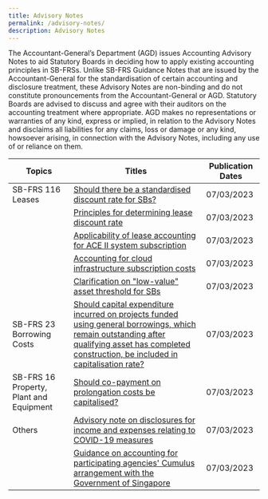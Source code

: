 ```yaml
---
title: Advisory Notes
permalink: /advisory-notes/
description: Advisory Notes
---
```

The Accountant-General’s Department (AGD) issues Accounting Advisory Notes to aid Statutory Boards in deciding how to apply existing accounting principles in SB-FRSs. Unlike SB-FRS Guidance Notes that are issued by the Accountant-General for the standardisation of certain accounting and disclosure treatment, these Advisory Notes are non-binding and do not constitute pronouncements from the Accountant-General or AGD. Statutory Boards are advised to discuss and agree with their auditors on the accounting treatment where appropriate. AGD makes no representations or warranties of any kind, express or implied, in relation to the Advisory Notes and disclaims all liabilities for any claims, loss or damage or any kind, howsoever arising, in connection with the Advisory Notes, including any use of or reliance on them.



| Topics | Titles | Publication Dates |
| -------- | -------- | -------- |
| SB-FRS 116 Leases    | [Should there be a standardised discount rate for SBs?](/files/Docs/Default%20Source/Advisory%20Notes/Should%20there%20be%20a%20standardised%20discount%20rate%20for%20SBs.pdf)     | 07/03/2023     |
| | [Principles for determining lease discount rate]()     | 07/03/2023     |
| | [Applicability of lease accounting for ACE II system subscription](/files/Docs/Default%20Source/Advisory%20Notes/Applicability%20of%20lease%20accounting%20for%20ACE%20II%20system%20subscription.pdf)     | 07/03/2023     |
| | [Accounting for cloud infrastructure subscription costs](/files/Docs/Default%20Source/Advisory%20Notes/Accounting%20for%20cloud%20infrastructure%20subscription%20costs.pdf)     | 07/03/2023     |
| | [Clarification on "low-value" asset threshold for SBs](/files/Docs/Default%20Source/Advisory%20Notes/Clarification%20on%20“low-value”%20asset%20threshold%20for%20SBs.pdf)     | 07/03/2023     |
| SB-FRS 23 Borrowing Costs    |[Should capital expenditure incurred on projects funded using general borrowings, which remain outstanding after qualifying  asset has completed construction, be included in capitalisation rate?](/files/Docs/Default%20Source/Advisory%20Notes/Should%20capital%20expenditure%20incurred%20on%20projects%20funded%20using%20general%20borrowings.pdf)   | 07/03/2023     |
| SB-FRS 16 Property, Plant and Equipment    | [Should co-payment on prolongation costs be capitalised?](/files/Docs/Default%20Source/Advisory%20Notes/Should%20co-payment%20on%20prolongation%20costs%20be%20capitalised.pdf)     | 07/03/2023     |
| Others  | [Advisory note on disclosures for income and expenses relating to COVID-19 measures](/files/Docs/Default%20Source/Advisory%20Notes/Advisory%20note%20on%20disclosures%20for%20income%20and%20expenses%20relating%20to%20COVID-19%20measures.pdf)     | 07/03/2023     |
|  | [Guidance on accounting for participating agencies' Cumulus arrangement with the Government of Singapore](/files/Docs/Default%20Source/Advisory%20Notes/Guidance%20on%20accounting%20for%20participating%20agencies’%20Cumulus%20arrangement%20with%20the%20Government%20of%20SG.pdf)   | 07/03/2023     |